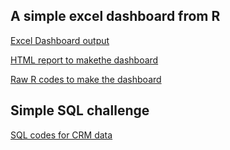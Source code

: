## A simple excel dashboard from R 
[Excel Dashboard output](https://github.com/lt2710/Pet-projects/blob/master/r-to-excel/workbook-from-r.xlsx)

[HTML report to makethe dashboard](https://github.com/lt2710/Pet-projects/blob/master/r-to-excel/make-excel-report.html)

[Raw R codes to make the dashboard](https://github.com/lt2710/Pet-projects/blob/master/r-to-excel/make-excel-codes.R)

## Simple SQL challenge
[SQL codes for CRM data](https://github.com/lt2710/Pet-projects/blob/master/r-to-excel/crm-analysis.sql)
